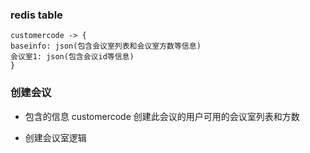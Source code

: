 ### redis table
```
customercode -> {
baseinfo: json(包含会议室列表和会议室方数等信息)
会议室1: json(包含会议id等信息)
}
```

### 创建会议
+ 包含的信息
customercode
创建此会议的用户可用的会议室列表和方数

+ 创建会议室逻辑

